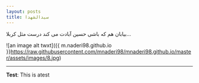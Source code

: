```yaml
---
layout: posts
title: سیدالشهدا
---
```


بیابان هم که باشی
حسین آبادت می کند
درست مثل کربلا...

![an image alt twxt]({{ m.naderi98.github.io }}https://raw.githubusercontent.com/mnaderi98/mnaderi98.github.io/master/assets/images/8.jpg)

---
**Test**: This is atest
